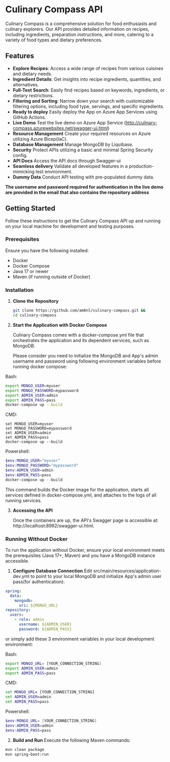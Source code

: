 # Culinary Compass API

Culinary Compass is a comprehensive solution for food enthusiasts and culinary explorers. Our API provides detailed information on recipes, including ingredients, preparation instructions, and more, catering to a variety of food types and dietary preferences.

## Features

- **Explore Recipes**: Access a wide range of recipes from various cuisines and dietary needs.
- **Ingredient Details**: Get insights into recipe ingredients, quantities, and alternatives.
- **Full-Text Search**: Easily find recipes based on keywords, ingredients, or dietary restrictions.
- **Filtering and Sorting**: Narrow down your search with customizable filtering options, including food type, servings, and specific ingredients.
- **Ready to deploy** Easily deploy the App on Azure App Services using GitHub Actions.
- **Live Demo** Test the live demo on Azure App Service (http://culinary-compass.azurewebsites.net/swagger-ui.html)
- **Resource Management**  Create your required resources on Azure utilizing Azure Bicep(IaC).
- **Database Management** Manage MongoDB by Liquibase.
- **Security** Protect APIs utilizing a basic and minimal Spring Security config.
- **API Docs** Access the API docs through Swagger-ui
- **Seamless delivery** Validate all developed features in a production-mimicking test environment.
- **Dummy Data** Conduct API testing with pre-populated dummy data.
  
**The username and password required for authentication in the live demo are provided in the email that also contains the repository address**

## Getting Started 

Follow these instructions to get the Culinary Compass API up and running on your local machine for development and testing purposes.

### Prerequisites

Ensure you have the following installed:
- Docker
- Docker Compose
- Java 17 or newer
- Maven (if running outside of Docker)

### Installation

1. **Clone the Repository**

   ```bash
   git clone https://github.com/am6nl/culinary-compass.git && 
   cd culinary-compass 
   ```

2. **Start the Application with Docker Compose**

   Culinary Compass comes with a docker-compose.yml file that orchestrates the application and its dependent services, such as MongoDB.
   
   Please consider you need to initialize the MongoDB and App's admin username and password using following environment variables before running docker compose:

Bash:
```bash
export MONGO_USER=myuser
export MONGO_PASSWORD=mypassword 
export ADMIN_USER=admin
export ADMIN_PASS=pass
docker-compose up --build
```   
CMD: 
   ```CMD
set MONGO_USER=myuser
set MONGO_PASSWORD=mypassword
set ADMIN_USER=admin
set ADMIN_PASS=pass
docker-compose up --build
   ```
Powershell:
   ```Powershell
$env:MONGO_USER="myuser"
$env:MONGO_PASSWORD="mypassword"
$env:ADMIN_USER=admin
$env:ADMIN_PASS=pass
docker-compose up --build
   ```
   This command builds the Docker image for the application, starts all services defined in docker-compose.yml, and attaches to the logs of all running services.

3. **Accessing the API**

   Once the containers are up, the API's Swagger page is accessible at: http://localhost:8992/swagger-ui.html.

### Running Without Docker
To run the application without Docker, ensure your local environment meets the prerequisites (Java 17+, Maven) and you have a MongoDB instance accessible.

1. **Configure Database Connection**
   Edit src/main/resources/application-dev.yml to point to your local MongoDB
   and initialize App's admin user pass(for authentication):
```yaml
spring:
  data:
    mongodb:
      uri: ${MONGO_URL}
repository:
  users:
    - role: admin
      username: ${ADMIN_USER}
      password: ${ADMIN_PASS}


```
   or simply add these 3 environment variables in your local development environment:

Bash:
``` bash
export MONGO_URL= [YOUR_CONNECTION_STRING]
export ADMIN_USER=admin
export ADMIN_PASS=pass
```
CMD:
``` cmd
set MONGO_URL= [YOUR_CONNECTION_STRING]
set ADMIN_USER=admin
set ADMIN_PASS=pass
```
Powershell:
``` powershell
$env:MONGO_URL= [YOUR_CONNECTION_STRING]
$env:ADMIN_USER=admin
$env:ADMIN_PASS=pass
```
2. **Build and Run**
   Execute the following Maven commands:
```bash
mvn clean package
mvn spring-boot:run
```
